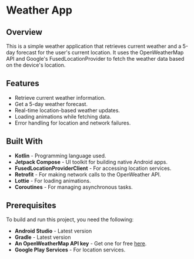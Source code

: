 # Weather App

## Overview

This is a simple weather application that retrieves current weather and a 5-day forecast for the user's current location. It uses the OpenWeatherMap API and Google's FusedLocationProvider to fetch the weather data based on the device's location.

## Features

- Retrieve current weather information.
- Get a 5-day weather forecast.
- Real-time location-based weather updates.
- Loading animations while fetching data.
- Error handling for location and network failures.

## Built With

- **Kotlin** - Programming language used.
- **Jetpack Compose** - UI toolkit for building native Android apps.
- **FusedLocationProviderClient** - For accessing location services.
- **Retrofit** - For making network calls to the OpenWeather API.
- **Lottie** - For loading animations.
- **Coroutines** - For managing asynchronous tasks.

## Prerequisites

To build and run this project, you need the following:

- **Android Studio** - Latest version
- **Gradle** - Latest version
- **An OpenWeatherMap API key** - Get one for free [here](https://home.openweathermap.org/users/sign_up).
- **Google Play Services** - For location services.

